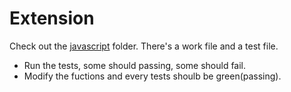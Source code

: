 # Extension
Check out the [javascript](./javascript) folder. There's a work file and a test file.
- Run the tests, some should passing, some should fail.
- Modify the fuctions and every tests shoulb be green(passing).

